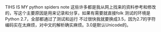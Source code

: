 TIHS IS MY python spiders note
这些许多都是我从网上找来的资料参考和修改的，写这个主要原因是用来记录和分享，如果有需要就直接folk
测试的环境是Python 2.7，全部都通过了测试和运行
不过很快我就要换成3.5，因为2.7的字符编码实在太麻烦，对中文的解析确实麻烦。3.0是默认Unicode的。
